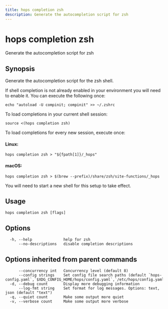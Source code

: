 ```yaml
---
title: hops completion zsh
description: Generate the autocompletion script for zsh
---
```


<!--
This documentation is auto generated by a script.
Please do not edit this file directly.
-->

<!-- markdownlint-disable-next-line single-title -->
# hops completion zsh

Generate the autocompletion script for zsh

## Synopsis

Generate the autocompletion script for the zsh shell.

If shell completion is not already enabled in your environment you will need
to enable it.  You can execute the following once:

	echo "autoload -U compinit; compinit" >> ~/.zshrc

To load completions in your current shell session:

	source <(hops completion zsh)

To load completions for every new session, execute once:

#### Linux:

	hops completion zsh > "${fpath[1]}/_hops"

#### macOS:

	hops completion zsh > $(brew --prefix)/share/zsh/site-functions/_hops

You will need to start a new shell for this setup to take effect.


## Usage

```plaintext
hops completion zsh [flags]
```

## Options

```plaintext
  -h, --help              help for zsh
      --no-descriptions   disable completion descriptions
```

## Options inherited from parent commands

```plaintext
      --concurrency int   Concurrency level (default 8)
      --config strings    Set config file search paths (default `hops-config.yaml`,`$XDG_CONFIG_HOME/hops/config.yaml`,`/etc/hops/config.yaml`)
  -d, --debug count       Display more debugging information
      --log-fmt string    Set format for log messages. Options: text, json (default "text")
  -q, --quiet count       Make some output more quiet
  -v, --verbose count     Make some output more verbose
```

